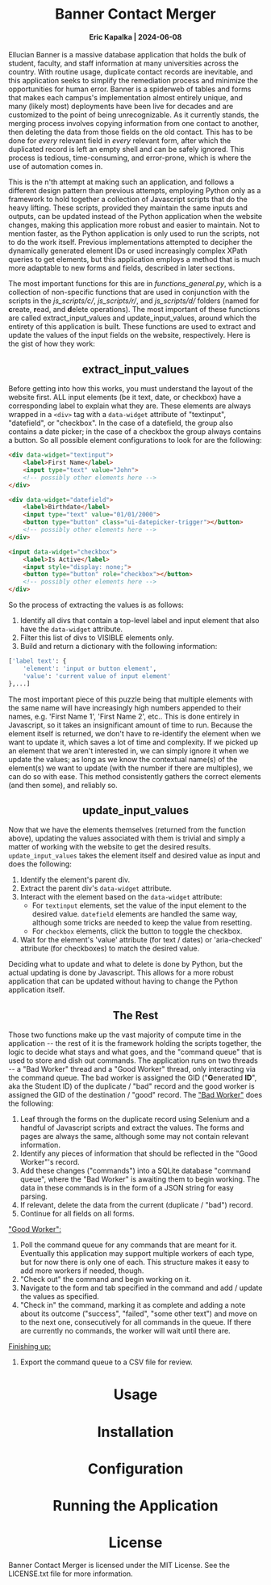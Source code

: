 # <div align="center">Banner Contact Merger</div>
#### <div align="center">Eric Kapalka  |  2024-06-08</div>

Ellucian Banner is a massive database application that holds the bulk of student, faculty, and staff information at many universities across the country.  With routine usage, duplicate contact records are inevitable, and this application seeks to simplify the remediation process and minimize the opportunities for human error. Banner is a spiderweb of tables and forms that makes each campus's implementation almost entirely unique, and many (likely most) deployments have been live for decades and are customized to the point of being unrecognizable.  As it currently stands, the merging process involves copying information from one contact to another, then deleting the data from those fields on the old contact.  This has to be done for *every* relevant field in *every* relevant form, after which the duplicated record is left an empty shell and can be safely ignored.  This process is tedious, time-consuming, and error-prone, which is where the use of automation comes in.

This is the n'th attempt at making such an application, and follows a different design pattern than previous attempts, employing Python only as a framework to hold together a collection of Javascript scripts that do the heavy lifting.  These scripts, provided they maintain the same inputs and outputs, can be updated instead of the Python application when the website changes, making this application more robust and easier to maintain.  Not to mention faster, as the Python application is only used to run the scripts, not to do the work itself.  Previous implementations attempted to decipher the dynamically generated element IDs or used increasingly complex XPath queries to get elements, but this application employs a method that is much more adaptable to new forms and fields, described in later sections.

The most important functions for this are in *functions_general.py*, which is a collection of non-specific functions that are used in conjunction with the scripts in the *js_scripts/c/*, *js_scripts/r/*, and *js_scripts/d/* folders (named for **c**reate, **r**ead, and **d**elete operations).  The most important of these functions are called extract_input_values and update_input_values, around which the entirety of this application is built.  These functions are used to extract and update the values of the input fields on the website, respectively.  Here is the gist of how they work:

## <div align="center">extract_input_values</div>

Before getting into how this works, you must understand the layout of the website first.  ALL input elements (be it text, date, or checkbox) have a corresponding label to explain what they are.  These elements are always wrapped in a `<div>` tag with a `data-widget` attribute of "textinput", "datefield", or "checkbox".  In the case of a datefield, the group also contains a date picker; in the case of a checkbox the group always contains a button.  So all possible element configurations to look for are the following:

```html
<div data-widget="textinput">
    <label>First Name</label>
    <input type="text" value="John">
    <!-- possibly other elements here -->
</div>
```

```html
<div data-widget="datefield">
    <label>Birthdate</label>
    <input type="text" value="01/01/2000">
    <button type="button" class="ui-datepicker-trigger"></button>
    <!-- possibly other elements here -->
</div>
```

```html
<input data-widget="checkbox">
    <label>Is Active</label>
    <input style="display: none;">
    <button type="button" role="checkbox"></button>
    <!-- possibly other elements here -->
</div>
```
So the process of extracting the values is as follows:

1. Identify all divs that contain a top-level label and input element that also have the `data-widget` attribute.
2. Filter this list of divs to VISIBLE elements only.
3. Build and return a dictionary with the following information:
```python
['label text': {
    'element': 'input or button element',
    'value': 'current value of input element'
},...]
```
The most important piece of this puzzle being that multiple elements with the same name will have increasingly high numbers appended to their names, e.g. 'First Name 1', 'First Name 2', etc.. This is done entirely in Javascript, so it takes an insignificant amount of time to run.  Because the element itself is returned, we don't have to re-identify the element when we want to update it, which saves a lot of time and complexity.  If we picked up an element that we aren't interested in, we can simply ignore it when we update the values; as long as we know the contextual name(s) of the element(s) we want to update (with the number if there are multiples), we can do so with ease.  This method consistently gathers the correct elements (and then some), and reliably so.  


## <div align="center">update_input_values</div>


Now that we have the elements themselves (returned from the function above), updating the values associated with them is trivial and simply a matter of working with the website to get the desired results.  `update_input_values` takes the element itself and desired value as input and does the following:

1. Identify the element's parent div.
2. Extract the parent div's `data-widget` attribute.
3. Interact with the element based on the `data-widget` attribute:
    - For `textinput` elements, set the value of the input element to the desired value. `datefield` elements are handled the same way, although some tricks are needed to keep the value from resetting.
    - For `checkbox` elements, click the button to toggle the checkbox.
4. Wait for the element's 'value' attribute (for text / dates) or 'aria-checked' attribute (for checkboxes) to match the desired value.

Deciding what to update and what to delete is done by Python, but the actual updating is done by Javascript.  This allows for a more robust application that can be updated without having to change the Python application itself.

## <div align="center">The Rest</div>

Those two functions make up the vast majority of compute time in the application -- the rest of it is the framework holding the scripts together, the logic to decide what stays and what goes, and the "command queue" that is used to store and dish out commands.  The application runs on two threads -- a "Bad Worker" thread and a "Good Worker" thread, only interacting via the command queue.  The bad worker is assigned the GID ("**G**enerated **ID**", aka the Student ID) of the duplicate  / "bad" record and the good worker is assigned the GID of the destination / "good" record. The <ins>"Bad Worker"</ins> does the following:

1. Leaf through the forms on the duplicate record using Selenium and a handful of Javascript scripts and extract the values.  The forms and pages are always the same, although some may not contain relevant information.
2. Identify any pieces of information that should be reflected in the "Good Worker"'s record. 
3. Add these changes ("commands") into a SQLite database "command queue", where the "Bad Worker" is awaiting them to begin working.  The data in these commands is in the form of a JSON string for easy parsing.
4. If relevant, delete the data from the current (duplicate / "bad") record.
5. Continue for all fields on all forms.

<ins>"Good Worker":</ins>

1. Poll the command queue for any commands that are meant for it.  Eventually this application may support multiple workers of each type, but for now there is only one of each.  This structure makes it easy to add more workers if needed, though.
2. "Check out" the command and begin working on it.
3. Navigate to the form and tab specified in the command and add / update the values as specified.
4. "Check in" the command, marking it as complete and adding a note about its outcome ("success", "failed", "some other text") and move on to the next one, consecutively for all commands in the queue.  If there are currently no commands, the worker will wait until there are.

<ins>Finishing up:</ins>

1. Export the command queue to a CSV file for review.

# <div align="center">Usage</div>

# <div align="center">Installation</div>

# <div align="center">Configuration</div>

# <div align="center">Running the Application</div>

# <div align="center">License</div>

Banner Contact Merger is licensed under the MIT License.  See the LICENSE.txt file for more information.
